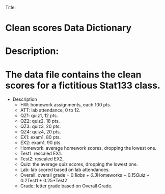 
 Title: 
#    Clean scores Data Dictionary
# Description:
#    The data file contains the clean scores for a fictitious Stat133 class.


 * Description
    + HW: homework assignments, each 100 pts.
    + ATT: lab attendance, 0 to 12.
    + QZ1: quiz1, 12 pts.
    + QZ2: quiz2, 18 pts.
    + QZ3: quiz3, 20 pts.
    + QZ4: quiz4, 20 pts.
    + EX1: exam1, 80 pts.
    + EX2: exam1, 90 pts.
    + Homework: average homework scores, dropping the lowest one.
    + Test1: rescaled EX1.
    + Test2: rescaled EX2,
    + Quiz: the average quiz scores, dropping the lowest one.
    + Lab: lab scored based on lab attendances.
    + Overall: overall grade = 0.1*labs + 0.3*Homeworks + 0.15*Quiz + 0.2*Test1 + 0.25*Test2
    + Grade: letter grade based on Overall Grade.